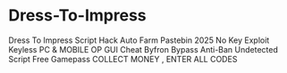 # Dress-To-Impress
Dress To Impress Script Hack Auto Farm Pastebin 2025 No Key Exploit Keyless PC &amp; MOBILE OP GUI Cheat Byfron Bypass Anti-Ban Undetected Script Free Gamepass COLLECT MONEY , ENTER ALL CODES
